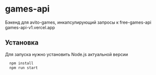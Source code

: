 # games-api
Бэкенд для avito-games, инкапсулирующий запросы к free-games-api
games-api-v1.vercel.app

## Установка

Для запуска нужно установить Node.js актуальной версии

```bash
  npm install 
  npm run start
```

